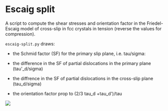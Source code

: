 # Escaig split

A script to compute the shear stresses and orientation factor in the Friedel-Escaig model of cross-slip in fcc crystals in tension (reverse the values for compression).

```escaig-split.py``` draws:

- the Schmid factor (SF) for the primary slip plane, i.e. tau/sigma:

- the difference in the SF of partial dislocations in the primary plane (tau'_d/sigma)

- the diffrence in the SF of partial dislocations in the cross-slip plane (tau_d/sigma)

- the orientation factor prop to (2/3 tau_d +tau_d')/tau

![](img.png)
